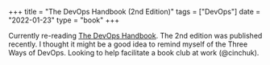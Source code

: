 +++
title =  "The DevOps Handbook (2nd Edition)"
tags = ["DevOps"]
date = "2022-01-23"
type = "book"
+++

Currently re-reading [The DevOps Handbook](https://itrevolution.com/the-devops-handbook/). The 2nd edition was published recently. I thought it might be a good idea to remind myself of the Three Ways of DevOps. Looking to help facilitate a book club at work (@cinchuk).
